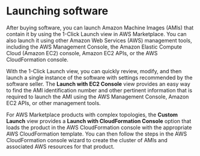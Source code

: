 # Launching software<a name="buyer-launching-software"></a>

After buying software, you can launch Amazon Machine Images \(AMIs\) that contain it by using the 1\-Click Launch view in AWS Marketplace\. You can also launch it using other Amazon Web Services \(AWS\) management tools, including the AWS Management Console, the Amazon Elastic Compute Cloud \(Amazon EC2\) console, Amazon EC2 APIs, or the AWS CloudFormation console\. 

With the 1\-Click Launch view, you can quickly review, modify, and then launch a single instance of the software with settings recommended by the software seller\. The **Launch with EC2 Console** view provides an easy way to find the AMI identification number and other pertinent information that is required to launch the AMI using the AWS Management Console, Amazon EC2 APIs, or other management tools\. 

For AWS Marketplace products with complex topologies, the **Custom Launch** view provides a **Launch with CloudFormation Console** option that loads the product in the AWS CloudFormation console with the appropriate AWS CloudFormation template\. You can then follow the steps in the AWS CloudFormation console wizard to create the cluster of AMIs and associated AWS resources for that product\. 
